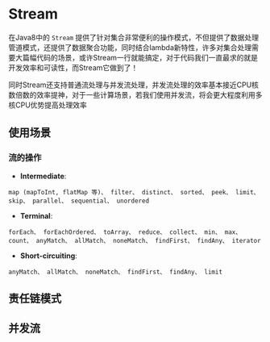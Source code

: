 

# Stream
在Java8中的 `Stream` 提供了针对集合非常便利的操作模式，不但提供了数据处理管道模式，还提供了数据聚合功能，同时结合lambda新特性，许多对集合处理需要大篇幅代码的场景，或许Stream一行就能搞定，对于代码我们一直最求的就是开发效率和可读性，而Stream它做到了！

同时Stream还支持普通流处理与并发流处理，并发流处理的效率基本接近CPU核数倍数的效率提神，对于一些计算场景，若我们使用并发流，将会更大程度利用多核CPU优势提高处理效率

## 使用场景

### 流的操作

+ **Intermediate**:
```
map (mapToInt, flatMap 等)、 filter、 distinct、 sorted、 peek、 limit、 skip、 parallel、 sequential、 unordered
```

+ **Terminal**:
```
forEach、 forEachOrdered、 toArray、 reduce、 collect、 min、 max、 count、 anyMatch、 allMatch、 noneMatch、 findFirst、 findAny、 iterator
```

+ **Short-circuiting**:
```
anyMatch、 allMatch、 noneMatch、 findFirst、 findAny、 limit
```
## 责任链模式


## 并发流



